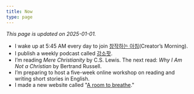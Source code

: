 ```yaml
---
title: Now
type: page
---
```


<style>
    time {
        display: none;
    }
    footer {
        display: none;
    }
    nav.post-navigation {
        display: none;
    }
</style>

*This page is updated on 2025-01-01.*

- I wake up at 5:45 AM every day to join [창작하는 아침][1](Creator’s Morning).
- I publish a weekly podcast called [강소팟][2].
- I’m reading *Mere Christianity* by C.S. Lewis. The next read: *Why I Am Not a Christian* by Bertrand Russell.
- I’m preparing to host a five-week online workshop on reading and writing short stories in English.
- I made a new website called "[A room to breathe](https://room.kangminsuk.com)." 

[1]:	https://jagunbae.com/creators-morning-14/
[2]:	https://podcast.jagunbae.com